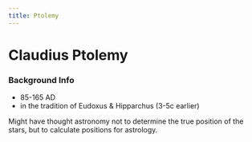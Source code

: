 ```yaml
---
title: Ptolemy
---
```


# Claudius Ptolemy

### Background Info
- 85-165 AD
- in the tradition of Eudoxus & Hipparchus (3-5c earlier)




Might have thought astronomy not to determine the true position of the stars, but to calculate positions for astrology.
